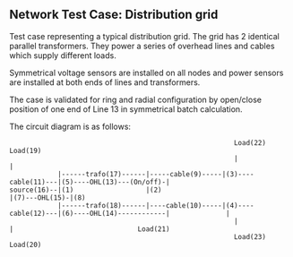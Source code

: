 <!--
SPDX-FileCopyrightText: 2022 Contributors to the Power Grid Model project <dynamic.grid.calculation@alliander.com>

SPDX-License-Identifier: MPL-2.0
-->
## Network Test Case: Distribution grid 

Test case representing a typical distribution grid. 
The grid has 2 identical parallel transformers. 
They power a series of overhead lines and cables which supply different loads.

Symmetrical voltage sensors are installed on all nodes and power sensors are installed at both ends of lines and 
transformers.

The case is validated for ring and radial configuration by open/close position of 
one end of Line 13 in symmetrical batch calculation.

The circuit diagram is as follows:
```
                                                        Load(22)            Load(19)
                                                        |                   |
            |------trafo(17)------|-----cable(9)-----|(3)----cable(11)---|(5)----OHL(13)---(On/off)-|
source(16)--|(1)                  |(2)                                                              |(7)---OHL(15)-|(8)
            |------trafo(18)------|----cable(10)-----|(4)----cable(12)---|(6)----OHL(14)------------|              |
                                                        |                   |                               Load(21)
                                                        Load(23)            Load(20)
```
